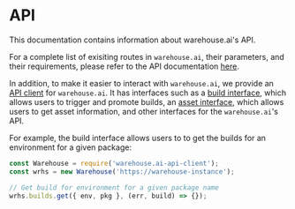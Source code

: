 # API

This documentation contains information about warehouse.ai's API. 

For a complete list of exisiting routes in `warehouse.ai`, their parameters, and their requirements, please refer to the API documentation [here][api-docs].

In addition, to make it easier to interact with `warehouse.ai`, we provide an [API client][api-client] for `warehouse.ai`. It has interfaces such as a [build interface][build], which allows users to trigger and promote builds, an [asset interface][asset], which allows users to get asset information, and other interfaces for the `warehouse.ai`'s API.

For example, the build interface allows users to to get the builds for an environment for a given package:

```js
const Warehouse = require('warehouse.ai-api-client');
const wrhs = new Warehouse('https://warehouse-instance');

// Get build for environment for a given package name
wrhs.builds.get({ env, pkg }, (err, build) => {});
```

[api-client]: https://github.com/warehouseai/warehouse.ai-api-client
[build]: https://github.com/warehouseai/warehouse.ai-api-client/blob/master/builds.js
[asset]: https://github.com/warehouseai/warehouse.ai-api-client/blob/master/assets.js
[api-docs]: wrhs-spec.md